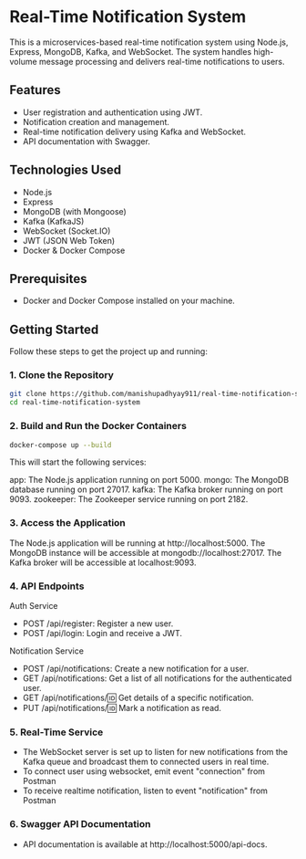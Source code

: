 # Real-Time Notification System

This is a microservices-based real-time notification system using Node.js, Express, MongoDB, Kafka, and WebSocket. The system handles high-volume message processing and delivers real-time notifications to users.

## Features

- User registration and authentication using JWT.
- Notification creation and management.
- Real-time notification delivery using Kafka and WebSocket.
- API documentation with Swagger.

## Technologies Used

- Node.js
- Express
- MongoDB (with Mongoose)
- Kafka (KafkaJS)
- WebSocket (Socket.IO)
- JWT (JSON Web Token)
- Docker & Docker Compose

## Prerequisites

- Docker and Docker Compose installed on your machine.

## Getting Started

Follow these steps to get the project up and running:

### 1. Clone the Repository

```sh
git clone https://github.com/manishupadhyay911/real-time-notification-system.git
cd real-time-notification-system
```

### 2. Build and Run the Docker Containers
```sh
docker-compose up --build
```
This will start the following services:

app: The Node.js application running on port 5000.
mongo: The MongoDB database running on port 27017.
kafka: The Kafka broker running on port 9093.
zookeeper: The Zookeeper service running on port 2182.

### 3. Access the Application
The Node.js application will be running at http://localhost:5000.
The MongoDB instance will be accessible at mongodb://localhost:27017.
The Kafka broker will be accessible at localhost:9093.

### 4. API Endpoints
Auth Service
- POST /api/register: Register a new user.
- POST /api/login: Login and receive a JWT.

Notification Service
- POST /api/notifications: Create a new notification for a user.
- GET /api/notifications: Get a list of all notifications for the authenticated user.
- GET /api/notifications/:id: Get details of a specific notification.
- PUT /api/notifications/:id: Mark a notification as read.

### 5. Real-Time Service
- The WebSocket server is set up to listen for new notifications from the Kafka queue and broadcast them to connected users in real time.
- To connect user using websocket, emit event "connection" from Postman
- To receive realtime notification, listen to event "notification" from Postman

### 6. Swagger API Documentation
- API documentation is available at http://localhost:5000/api-docs.
